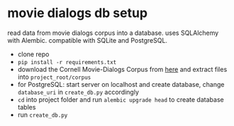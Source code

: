 # movie dialogs db setup

read data from movie dialogs corpus into a database. uses SQLAlchemy with Alembic. compatible with SQLite and PostgreSQL.

* clone repo
* `pip install -r requirements.txt`
* download the Cornell Movie-Dialogs Corpus from [here](http://www.cs.cornell.edu/~cristian/Cornell_Movie-Dialogs_Corpus.html) and extract files into `project_root/corpus`
* for PostgreSQL: start server on localhost and create database, change `database_uri` in `create_db.py` accordingly
* `cd` into project folder and run `alembic upgrade head` to create database tables
* run `create_db.py`
